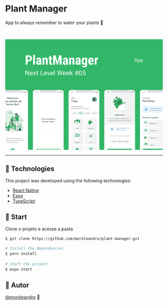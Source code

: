 # Plant Manager

<p>App to always remember to water your plants 🌱</p>

<br>

<p align="center">
  <img alt="plantmanager" src=".github/plantmanager-preview.png">
</p>

---

## 🧪 Technologies

This project was developed using the following technologies:

- [React Native](https://reactnative.dev/)
- [Expo](https://expo.io/)
- [TypeScript](https://www.typescriptlang.org/)

## 🚀 Start

Clone o projeto e acesse a pasta

```bash
$ git clone https://github.com/moroleandro/plant-manager.git 
```

```bash
# Install the dependencies
$ yarn install

# Start the project
$ expo start

```

## 📝 Autor
[@moroleandro](https://github.com/moroleandro) 👋